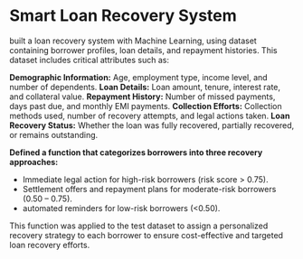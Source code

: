 # Smart Loan Recovery System
built a loan recovery system with Machine Learning, using dataset containing borrower profiles, loan details, and repayment histories. This dataset includes critical attributes such as:

**Demographic Information:** Age, employment type, income level, and number of dependents.
**Loan Details:** Loan amount, tenure, interest rate, and collateral value.
**Repayment History:** Number of missed payments, days past due, and monthly EMI payments.
**Collection Efforts:** Collection methods used, number of recovery attempts, and legal actions taken.
**Loan Recovery Status:** Whether the loan was fully recovered, partially recovered, or remains outstanding.

**Defined a function that categorizes borrowers into three recovery approaches:**

*   Immediate legal action for high-risk borrowers (risk score > 0.75).
*   Settlement offers and repayment plans for moderate-risk borrowers (0.50 – 0.75).
*   automated reminders for low-risk borrowers (<0.50).

This function was applied to the test dataset to assign a personalized recovery strategy to each borrower to ensure cost-effective and targeted loan recovery efforts.





